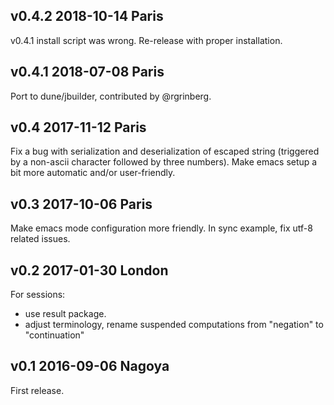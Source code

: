 v0.4.2 2018-10-14 Paris
--------------------------

v0.4.1 install script was wrong. Re-release with proper installation.

v0.4.1 2018-07-08 Paris
--------------------------

Port to dune/jbuilder, contributed by @rgrinberg.

v0.4 2017-11-12 Paris
------------------------

Fix a bug with serialization and deserialization of escaped string (triggered by a non-ascii character followed by three numbers).
Make emacs setup a bit more automatic and/or user-friendly.

v0.3 2017-10-06 Paris
------------------------

Make emacs mode configuration more friendly.
In sync example, fix utf-8 related issues.

v0.2 2017-01-30 London
------------------------

For sessions:
- use result package.
- adjust terminology, rename suspended computations from "negation" to
  "continuation"

v0.1 2016-09-06 Nagoya
------------------------

First release. 
